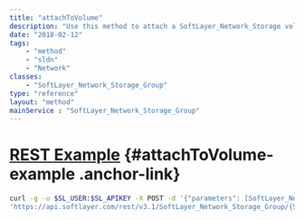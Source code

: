 ```yaml
---
title: "attachToVolume"
description: "Use this method to attach a SoftLayer_Network_Storage volume to this group.  This will automatically enable access to this volume for any SoftLayer_Network_Storage_Allowed_Host objects currently attached to this group. "
date: "2018-02-12"
tags:
    - "method"
    - "sldn"
    - "Network"
classes:
    - "SoftLayer_Network_Storage_Group"
type: "reference"
layout: "method"
mainService : "SoftLayer_Network_Storage_Group"
---
```


# [REST Example](#attachToVolume-example) <a href="/article/rest/"><i class="fas fa-question"></i></a> {#attachToVolume-example .anchor-link} 
```bash
curl -g -u $SL_USER:$SL_APIKEY -X POST -d '{"parameters": [SoftLayer_Network_Storage]}' \
'https://api.softlayer.com/rest/v3.1/SoftLayer_Network_Storage_Group/{SoftLayer_Network_Storage_GroupID}/attachToVolume'
```
